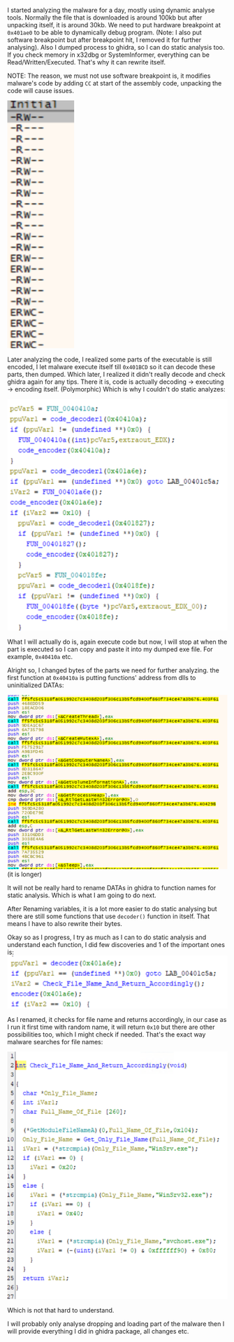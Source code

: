 I started analyzing the malware for a day, mostly using dynamic analyse tools. Normally the file that is downloaded is around 100kb but after unpacking itself, it is around 30kb. We need to put hardware breakpoint at `0x401ae0` to be able to dynamically debug program. (Note: I also put software breakpoint but after breakpoint hit, I removed it for further analysing).
Also I dumped process to ghidra, so I can do static analysis too. If you check memory in x32dbg or SystemInformer, everything can be Read/Written/Executed. That's why it can rewrite itself.

NOTE: The reason, we must not use software breakpoint is, it modifies malware's code by adding `CC` at start of the assembly code, unpacking the code will cause issues.

![1|100](https://github.com/basicacc/basicacc.github.io/blob/main/My_analysis/Malware_5/11.png?raw=true)

Later analyzing the code, I realized some parts of the executable is still encoded, I let malware execute itself till `0x401BCD` so it can decode these parts, then dumped. Which later, I realized it didn't really decode and check ghidra again for any tips. There it is, code is actually decoding -> executing -> encoding itself. (Polymorphic) Which is why I couldn't do static analyzes:

![1|500](https://github.com/basicacc/basicacc.github.io/blob/main/My_analysis/Malware_5/12.png?raw=true)

What I will actually do is, again execute code but now, I will stop at when the part is executed so I can copy and paste it into my dumped exe file. For example, `0x40410a` etc.

Alright so, I changed bytes of the parts we need for further analyzing. the first function at `0x40410a` is putting functions' address from dlls to uninitialized DATAs:

![1|500](https://github.com/basicacc/basicacc.github.io/blob/main/My_analysis/Malware_5/13.png?raw=true)
(it is longer)

It will not be really hard to rename DATAs in ghidra to function names for static analysis. Which is what I am going to do next.

After Renaming variables, it is a lot more easier to do static analysing but there are still some functions that use `decoder()` function in itself. That means I have to also rewrite their bytes.

Okay so as I progress, I try as much as I can to do static analysis and understand each function, I did few discoveries and 1 of the important ones is:
![1|500](https://github.com/basicacc/basicacc.github.io/blob/main/My_analysis/Malware_5/14.png?raw=true)

As I renamed, it checks for file name and returns accordingly, in our case as I run it first time with random name, it will return `0x10` but there are other possibilities too, which I might check if needed. That's the exact way malware searches for file names:

![1|500](https://github.com/basicacc/basicacc.github.io/blob/main/My_analysis/Malware_5/15.png?raw=true)

Which is not that hard to understand.

I will probably only analyse dropping and loading part of the malware then I will provide everything I did in ghidra package, all changes etc.